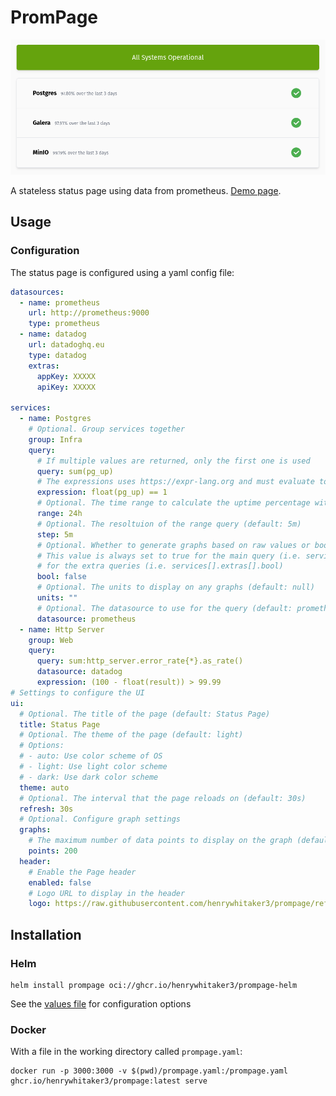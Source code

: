 # PromPage

![status page screenshot](.github/dashboard.png)

A stateless status page using data from prometheus. [Demo page](https://status.henrywhitaker.com/).

## Usage

### Configuration

The status page is configured using a yaml config file:

```yaml
datasources:
  - name: prometheus
    url: http://prometheus:9000
    type: prometheus
  - name: datadog
    url: datadoghq.eu
    type: datadog
    extras:
      appKey: XXXXX
      apiKey: XXXXX

services:
  - name: Postgres
    # Optional. Group services together
    group: Infra
    query:
      # If multiple values are returned, only the first one is used
      query: sum(pg_up)
      # The expressions uses https://expr-lang.org and must evaluate to true/false
      expression: float(pg_up) == 1
      # Optional. The time range to calculate the uptime percentage with (default: 24h)
      range: 24h
      # Optional. The resoltuion of the range query (default: 5m)
      step: 5m
      # Optional. Whether to generate graphs based on raw values or boolean values (default: false).
      # This value is always set to true for the main query (i.e. services[].query.bool), but can be user-configured
      # for the extra queries (i.e. services[].extras[].bool)
      bool: false
      # Optional. The units to display on any graphs (default: null)
      units: ""
      # Optional. The datasource to use for the query (default: prometheus)
      datasource: prometheus
  - name: Http Server
    group: Web
    query:
      query: sum:http_server.error_rate{*}.as_rate()
      datasource: datadog
      expression: (100 - float(result)) > 99.99
# Settings to configure the UI
ui:
  # Optional. The title of the page (default: Status Page)
  title: Status Page
  # Optional. The theme of the page (default: light)
  # Options:
  # - auto: Use color scheme of OS
  # - light: Use light color scheme
  # - dark: Use dark color scheme
  theme: auto
  # Optional. The interval that the page reloads on (default: 30s)
  refresh: 30s
  # Optional. Configure graph settings
  graphs:
    # The maximum number of data points to display on the graph (default: 200)
    points: 200
  header:
    # Enable the Page header
    enabled: false
    # Logo URL to display in the header
    logo: https://raw.githubusercontent.com/henrywhitaker3/prompage/refs/heads/main/internal/resources/static/icon.png
```

## Installation

### Helm

```
helm install prompage oci://ghcr.io/henrywhitaker3/prompage-helm
```

See the [values file](https://github.com/henrywhitaker3/prompage/blob/main/chart/values.yaml) for configuration options

### Docker

With a file in the working directory called `prompage.yaml`:

```
docker run -p 3000:3000 -v $(pwd)/prompage.yaml:/prompage.yaml ghcr.io/henrywhitaker3/prompage:latest serve
```
